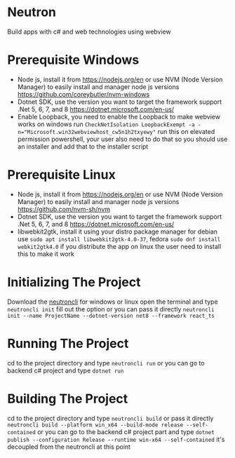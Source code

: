 ﻿# Neutron
Build apps with c# and web technologies using webview

# Prerequisite Windows
- Node js, install it from https://nodejs.org/en or use NVM (Node Version Manager) to easily install and manager node js versions https://github.com/coreybutler/nvm-windows
- Dotnet SDK, use the version you want to target the framework support .Net 5, 6, 7, and 8 https://dotnet.microsoft.com/en-us/
- Enable Loopback, you need to enable the Loopback to make webview works on windows run `CheckNetIsolation LoopbackExempt -a -n="Microsoft.win32webviewhost_cw5n1h2txyewy"` run this on elevated permission powershell, your user also need to do that so you should use an installer and add that to the installer script 

# Prerequisite Linux
- Node js, install it from https://nodejs.org/en or use NVM (Node Version Manager) to easily install and manager node js versions https://github.com/nvm-sh/nvm
- Dotnet SDK, use the version you want to target the framework support .Net 5, 6, 7, and 8 https://dotnet.microsoft.com/en-us/
- libwebkit2gtk, install it using your distro package manager for debian use `sudo apt install libwebkit2gtk-4.0-37`, fedora `sudo dnf install webkit2gtk4.0` if you distribute the app on linux the user need to install this to make it work

# Initializing The Project
Download the [neutroncli](https://github.com/annasajkh/Neutron/releases) for windows or linux
open the terminal and type
```neutroncli init```
fill out the option or you can pass it directly
```neutroncli init --name ProjectName --dotnet-version net8 --framework react_ts```

# Running The Project
cd to the project directory and type `neutroncli run`
or you can go to backend c# project and type `dotnet run`

# Building The Project
cd to the project directory and type 
```neutroncli build```
or pass it directly 
```neutroncli build --platform win_x64 --build-mode release --self-contained```
or you can go to the backend c# project part and type
```dotnet publish --configuration Release --runtime win-x64 --self-contained```
it's decoupled from the neutroncli at this point